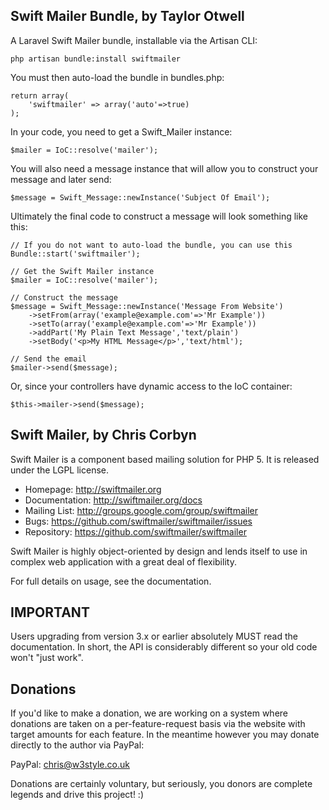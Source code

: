 ## Swift Mailer Bundle, by Taylor Otwell

A Laravel Swift Mailer bundle, installable via the Artisan CLI:

	php artisan bundle:install swiftmailer

You must then auto-load the bundle in bundles.php:

	return array(
		'swiftmailer' => array('auto'=>true)
	);

In your code, you need to get a Swift_Mailer instance:

	$mailer = IoC::resolve('mailer');

You will also need a message instance that will allow you to construct your message and later send:

	$message = Swift_Message::newInstance('Subject Of Email');

Ultimately the final code to construct a message will look something like this:

	// If you do not want to auto-load the bundle, you can use this
	Bundle::start('swiftmailer');
	
	// Get the Swift Mailer instance
	$mailer = IoC::resolve('mailer');
	
	// Construct the message
	$message = Swift_Message::newInstance('Message From Website')
		->setFrom(array('example@example.com'=>'Mr Example'))
		->setTo(array('example@example.com'=>'Mr Example'))
		->addPart('My Plain Text Message','text/plain')
		->setBody('<p>My HTML Message</p>','text/html');

	// Send the email
	$mailer->send($message);

Or, since your controllers have dynamic access to the IoC container:

	$this->mailer->send($message);

## Swift Mailer, by Chris Corbyn

Swift Mailer is a component based mailing solution for PHP 5.
It is released under the LGPL license.

- Homepage:      http://swiftmailer.org
- Documentation: http://swiftmailer.org/docs
- Mailing List:  http://groups.google.com/group/swiftmailer
- Bugs:          https://github.com/swiftmailer/swiftmailer/issues
- Repository:    https://github.com/swiftmailer/swiftmailer

Swift Mailer is highly object-oriented by design and lends itself
to use in complex web application with a great deal of flexibility.

For full details on usage, see the documentation.

## IMPORTANT

Users upgrading from version 3.x or earlier absolutely MUST read the documentation.  In short, the API is considerably different so your old code won't "just work".

## Donations

If you'd like to make a donation, we are working on a system where
donations are taken on a per-feature-request basis via the website
with target amounts for each feature. In the meantime however you
may donate directly to the author via PayPal:

  PayPal: chris@w3style.co.uk

Donations are certainly voluntary, but seriously, you donors are
complete legends and drive this project! :)